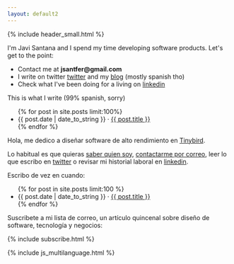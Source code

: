 ```yaml
---
layout: default2
---
```


{% include header_small.html %}

<div id="english">
  <p>I'm Javi Santana and I spend my time developing software products. Let's get to the point:</p>
  <ul>
    <li>Contact me at <b>jsantfer@gmail.com</b></li>
    <li>I write on twitter <a href="http://twitter.com/javisantana">twitter</a> and my <a href="/blog/">blog</a> (mostly spanish tho)</li>
    <li>Check what I've been doing for a living on <a href="http://www.linkedin.com/in/javisantana">linkedin</a></li>
  </ul>
  <p>This is what I write (99% spanish, sorry)</p>
  <ul class="home-post-list">
    {% for post in site.posts limit:100%}
      <li><time>{{ post.date | date_to_string }}</time> · <a href="{{site.url}}{{include.post.url}}">{{ post.title }}</a> </li> 
    {% endfor %}
  </ul>
</div>

<div id="spanish">
  <p>Hola, me dedico a diseñar software de alto rendimiento en <a href="https://tinybird.co">Tinybird</a>.</p>
  
  <p>Lo habitual es que quieras <a href="/about">saber quien soy</a>, <a href="mailto://jsantfer@gmail.com">contactarme por correo</a>, leer lo que escribo en <a href="http://twitter.com/javisantana">twitter</a> o revisar mi historial laboral en <a href="http://www.linkedin.com/in/javisantana">linkedin</a>.
  <p>Escribo de vez en cuando:</p>
  <ul class="home-post-list">
    {% for post in site.posts limit:100 %}
      <li><time>{{ post.date | date_to_string }}</time> · <a href="{{site.url}}{{post.url}}">{{ post.title }}</a> </li> 
    {% endfor %}
  </ul>
  <div class="footer">
    <p> Suscribete a mi lista de correo, un artículo quincenal sobre diseño de software, tecnología y negocios:</p>
    {% include subscribe.html %}
  </div>
  
  {% include js_multilanguage.html %}
